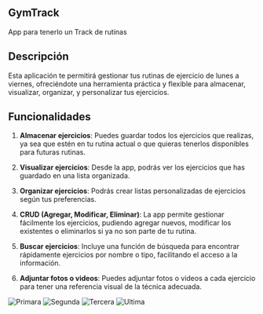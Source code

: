## GymTrack
App para tenerlo un Track de rutinas

## Descripción

Esta aplicación te permitirá gestionar tus rutinas de ejercicio de lunes a viernes, ofreciéndote una herramienta práctica y flexible para almacenar, visualizar, organizar, y personalizar tus ejercicios.

## Funcionalidades

1. **Almacenar ejercicios**: Puedes guardar todos los ejercicios que realizas, ya sea que estén en tu rutina actual o que quieras tenerlos disponibles para futuras rutinas.

2. **Visualizar ejercicios**: Desde la app, podrás ver los ejercicios que has guardado en una lista organizada.

3. **Organizar ejercicios**: Podrás crear listas personalizadas de ejercicios según tus preferencias.

4. **CRUD (Agregar, Modificar, Eliminar)**: La app permite gestionar fácilmente los ejercicios, pudiendo agregar nuevos, modificar los existentes o eliminarlos si ya no son parte de tu rutina.

5. **Buscar ejercicios**: Incluye una función de búsqueda para encontrar rápidamente ejercicios por nombre o tipo, facilitando el acceso a la información.

6. **Adjuntar fotos o videos**: Puedes adjuntar fotos o videos a cada ejercicio para tener una referencia visual de la técnica adecuada.


![Primara](https://github.com/user-attachments/assets/4537013c-3c6b-4a9f-bae7-14592aff3b47)
![Segunda](https://github.com/user-attachments/assets/58230f33-cf20-48d2-82f4-b25100868562)
![Tercera](https://github.com/user-attachments/assets/aa15c70a-5774-435f-867d-3822a6c5b939)
![Ultima](https://github.com/user-attachments/assets/904314ac-08f9-4757-a465-ab449f43a184)
